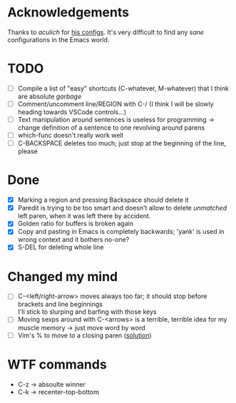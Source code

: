 # Acknowledgements
Thanks to _aculich_ for [his configs](https://github.com/aculich/.emacs.d).
It's very difficult to find any _sane_ configurations in the Emacs world.

# TODO
- [ ] Compile a list of "easy" shortcuts (C-whatever, M-whatever) that I think are absolute *garbage*
- [ ] Comment/uncomment line/REGION with C-/ (I think I will be slowly heading towards VSCode controls...)
- [ ] Text manipulation around sentences is useless for programming -> change definition of a sentence to one revolving around parens
- [ ] which-func doesn't really work well
- [ ] C-BACKSPACE deletes too much; just stop at the beginning of the line, please

# Done
- [x] Marking a region and pressing Backspace should delete it
- [x] Paredit is trying to be too smart and doesn't allow to delete _unmatched_ left paren, when it was left there by accident.  
- [x] Golden ratio for buffers is broken again
- [x] Copy and pasting in Emacs is completely backwards; 'yank' is used in wrong context and it bothers no-one?
- [x] S-DEL for deleting whole line

# Changed my mind
- [ ] C-\<left/right-arrow\> moves always too far; it should stop before brackets and line beginnings  
  I'll stick to slurping and barfing with those keys
- [ ] Moving sexps around with C-\<arrows\> is a terrible, terrible idea for my muscle memory -> just move word by word
- [ ] Vim's % to move to a closing paren ([solution](https://www.emacswiki.org/emacs/NavigatingParentheses))

# WTF commands
- C-z -> absoulte winner
- C-k -> recenter-top-bottom
